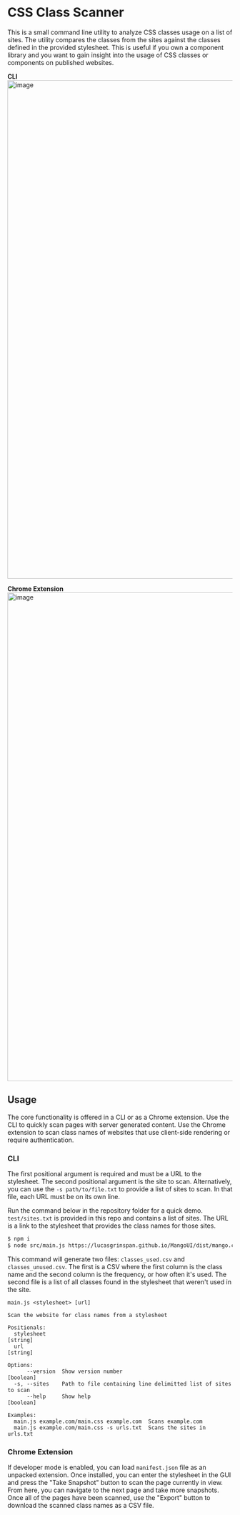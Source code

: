 # CSS Class Scanner

This is a small command line utility to analyze CSS classes usage on a list of sites. The utility compares the classes from the sites against the classes defined in the provided stylesheet. This is useful if you own a component library and you want to gain insight into the usage of CSS classes or components on published websites.

**CLI**
<img width="1116" alt="image" src="https://user-images.githubusercontent.com/32201603/154773934-691c5a5a-e5ac-4197-b4a5-50482f60b089.png">

**Chrome Extension**
<img width="1094" alt="image" src="https://user-images.githubusercontent.com/32201603/159837224-f378addb-a62e-44a0-b3d4-994e5b06a938.png">


## Usage

The core functionality is offered in a CLI or as a Chrome extension. Use the CLI to quickly scan pages with server generated content. Use the Chrome extension to scan class names of websites that use client-side rendering or require authentication.

### CLI

The first positional argument is required and must be a URL to the stylesheet. The second positional argument is the site to scan. Alternatively, you can use the `-s path/to/file.txt` to provide a list of sites to scan. In that file, each URL must be on its own line.

Run the command below in the repository folder for a quick demo. `test/sites.txt` is provided in this repo and contains a list of sites. The URL is a link to the stylesheet that provides the class names for those sites.

```bash
$ npm i
$ node src/main.js https://lucasgrinspan.github.io/MangoUI/dist/mango.css -s test/sites.txt
```

This command will generate two files: `classes_used.csv` and `classes_unused.csv`. The first is a CSV where the first column is the class name and the second column is the frequency, or how often it's used. The second file is a list of all classes found in the stylesheet that weren't used in the site.

```
main.js <stylesheet> [url]

Scan the website for class names from a stylesheet

Positionals:
  stylesheet                                                            [string]
  url                                                                   [string]

Options:
      --version  Show version number                                   [boolean]
  -s, --sites    Path to file containing line delimitted list of sites to scan
      --help     Show help                                             [boolean]

Examples:
  main.js example.com/main.css example.com  Scans example.com
  main.js example.com/main.css -s urls.txt  Scans the sites in urls.txt
```

### Chrome Extension

If developer mode is enabled, you can load `manifest.json` file as an unpacked extension. Once installed, you can enter the stylesheet in the GUI and press the "Take Snapshot" button to scan the page currently in view. From here, you can navigate to the next page and take more snapshots. Once all of the pages have been scanned, use the "Export" button to download the scanned class names as a CSV file.

